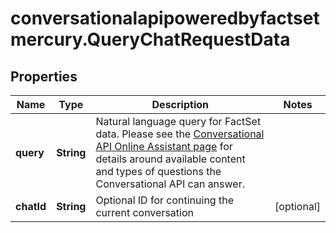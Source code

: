 # conversationalapipoweredbyfactsetmercury.QueryChatRequestData

## Properties

Name | Type | Description | Notes
------------ | ------------- | ------------- | -------------
**query** | **String** | Natural language query for FactSet data. Please see the [Conversational API Online Assistant page](https://my.apps.factset.com/oa/pages/23209) for details around available content and types of questions the Conversational API can answer. | 
**chatId** | **String** | Optional ID for continuing the current conversation | [optional] 


